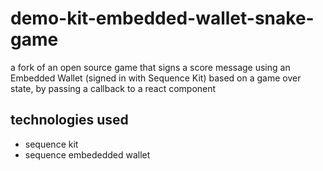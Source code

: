 # demo-kit-embedded-wallet-snake-game
a fork of an open source game that signs a score message using an Embedded Wallet (signed in with Sequence Kit) based on a game over state, by passing a callback to a react component

## technologies used
- sequence kit
- sequence embededded wallet
